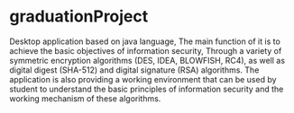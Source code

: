 # graduationProject
Desktop application based on java language, The main function of it is to achieve the basic objectives of
information security, Through a variety of symmetric encryption algorithms (DES, IDEA, BLOWFISH, RC4), as well
as digital digest (SHA-512) and digital signature (RSA) algorithms.
The application is also providing a working environment that can be used by student to understand the basic
principles of information security and the working mechanism of these algorithms.
